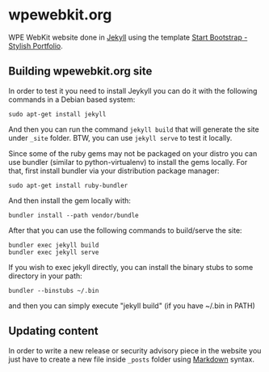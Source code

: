 # wpewebkit.org

WPE WebKit website done in [Jekyll](http://jekyllrb.com/)
using the template [Start Bootstrap - Stylish Portfolio](https://startbootstrap.com/template-overviews/stylish-portfolio/).


## Building wpewebkit.org site

In order to test it you need to install Jeykyll
you can do it with the following commands in a Debian based system:

    sudo apt-get install jekyll

And then you can run the command `jekyll build` that will generate
the site under `_site` folder.
BTW, you can use `jekyll serve` to test it locally.

Since some of the ruby gems may not be packaged on your distro you can
use bundler (similar to python-virtualenv) to install the gems locally.
For that, first install bundler via your distribution package manager:

    sudo apt-get install ruby-bundler

And then install the gem locally with:

    bundler install --path vendor/bundle

After that you can use the following commands to build/serve the site:

    bundler exec jekyll build
    bundler exec jekyll serve

If you wish to exec jekyll directly, you can install the binary stubs
to some directory in your path:

    bundler --binstubs ~/.bin

and then you can simply execute "jekyll build" (if you have ~/.bin in PATH)


## Updating content

In order to write a new release or security advisory piece in the website
you just have to create a new file inside `_posts` folder using
[Markdown](http://daringfireball.net/projects/markdown/) syntax.
